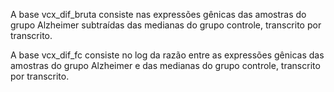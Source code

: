 
A base vcx_dif_bruta consiste nas expressões gênicas das amostras do grupo Alzheimer subtraídas das medianas do grupo controle, transcrito por transcrito.

A base vcx_dif_fc consiste no log da razão entre as expressões gênicas das amostras do grupo Alzheimer e das medianas do grupo controle, transcrito por transcrito.
